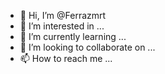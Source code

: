 - 👋 Hi, I’m @Ferrazmrt
- 👀 I’m interested in ...
- 🌱 I’m currently learning ...
- 💞️ I’m looking to collaborate on ...
- 📫 How to reach me ...

<!---
Ferrazmrt/Ferrazmrt is a ✨ special ✨ repository because its `README.md` (this file) appears on your GitHub profile.
You can click the Preview link to take a look at your changes.
--->
